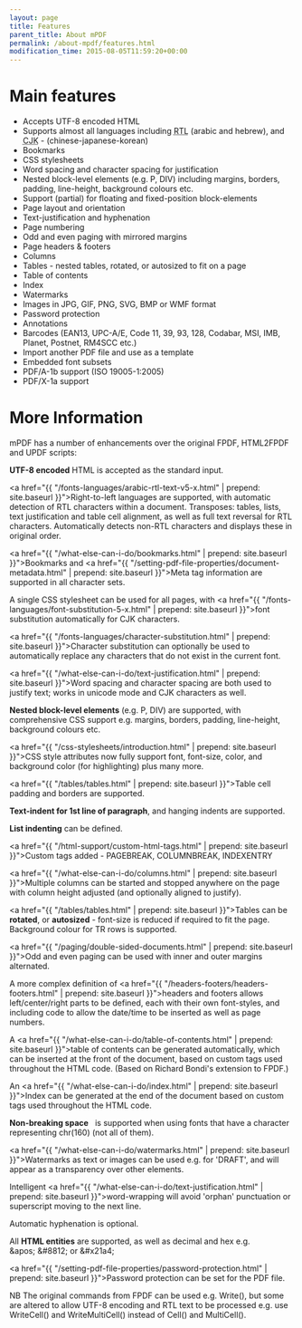 ```yaml
---
layout: page
title: Features
parent_title: About mPDF
permalink: /about-mpdf/features.html
modification_time: 2015-08-05T11:59:20+00:00
---
```


# Main features

<ul>
<li>Accepts UTF-8 encoded HTML</li>
<li>Supports almost all languages including <acronym title="Right-to-Left document, used for Hebrew and Arabic languages">RTL</acronym> (arabic and hebrew), and <acronym title="Chinese-Japanese-Korean languages">CJK</acronym> - (chinese-japanese-korean)</li>
<li>Bookmarks</li>
<li>CSS stylesheets</li>
<li>Word spacing and character spacing for justification</li>
<li>Nested block-level elements (e.g. P, DIV) including margins, borders, padding, line-height, background colours etc.</li>
<li>Support (partial)&nbsp;for floating and fixed-position block-elements</li>
<li>Page layout and orientation</li>
<li>Text-justification and hyphenation</li>
<li>Page numbering</li>
<li>Odd and even paging with mirrored margins</li>
<li>Page headers &amp; footers</li>
<li>Columns</li>
<li>Tables - nested tables, rotated, or autosized to fit on a page</li>
<li>Table of contents</li>
<li>Index</li>
<li>Watermarks</li>
<li>Images in JPG, GIF, PNG, SVG, BMP or WMF format</li>
<li>Password protection</li>
<li>Annotations</li>
<li>Barcodes (EAN13, UPC-A/E, Code 11, 39, 93, 128, Codabar, MSI, IMB, Planet, Postnet, RM4SCC etc.)</li>
<li>Import another PDF file and use as a template</li>
<li>Embedded font subsets</li>
<li>PDF/A-1b support (ISO 19005-1:2005)</li>
<li>PDF/X-1a support</li>
</ul>

# More Information

mPDF has a number of enhancements over the original FPDF, HTML2FPDF and UPDF scripts:

<b>UTF-8 encoded</b> HTML is accepted as the standard input.

<a href="{{ "/fonts-languages/arabic-rtl-text-v5-x.html" | prepend: site.baseurl }}">Right-to-left languages</a> are supported, with automatic detection of RTL characters within a document. Transposes: tables, lists, text justification and table cell alignment, as well as full text reversal for RTL characters. Automatically detects non-RTL characters and displays these in original order.

<a href="{{ "/what-else-can-i-do/bookmarks.html" | prepend: site.baseurl }}">Bookmarks</a> and <a href="{{ "/setting-pdf-file-properties/document-metadata.html" | prepend: site.baseurl }}">Meta tag information</a> are supported in all character sets.

A single CSS stylesheet can be used for all pages, with <a href="{{ "/fonts-languages/font-substitution-5-x.html" | prepend: site.baseurl }}">font substitution</a> automatically for CJK characters.

<a href="{{ "/fonts-languages/character-substitution.html" | prepend: site.baseurl }}">Character substitution</a> can optionally be used to automatically replace any characters that do not exist in the current font.

<a href="{{ "/what-else-can-i-do/text-justification.html" | prepend: site.baseurl }}">Word spacing and character spacing</a> are both used to justify text; works in unicode mode&nbsp;and CJK&nbsp;characters&nbsp;as well.

<b>Nested block-level elements</b> (e.g. P, DIV) are supported, with comprehensive CSS&nbsp;support e.g.&nbsp;margins, borders, padding, line-height, background colours etc.

<a href="{{ "/css-stylesheets/introduction.html" | prepend: site.baseurl }}">CSS style attributes</a> now fully support font, font-size, color, and background color (for highlighting) plus many more.

<a href="{{ "/tables/tables.html" | prepend: site.baseurl }}">Table</a> cell padding and borders are supported.

<b>Text-indent for 1st line of paragraph</b>, and hanging indents are supported.

<b>List indenting</b> can be defined.

<a href="{{ "/html-support/custom-html-tags.html" | prepend: site.baseurl }}">Custom tags</a> added&nbsp;- PAGEBREAK, COLUMNBREAK, INDEXENTRY

<a href="{{ "/what-else-can-i-do/columns.html" | prepend: site.baseurl }}">Multiple columns</a> can be started and stopped anywhere on the page with column height adjusted (and optionally aligned to justify).

<a href="{{ "/tables/tables.html" | prepend: site.baseurl }}">Tables</a> can be <b>rotated</b>,&nbsp;or <b>autosized</b> -&nbsp;font-size is reduced if required to fit the page. Background colour for TR rows is supported.

<a href="{{ "/paging/double-sided-documents.html" | prepend: site.baseurl }}">Odd and even paging</a> can be used with inner and outer margins alternated.

A more complex definition of <a href="{{ "/headers-footers/headers-footers.html" | prepend: site.baseurl }}">headers and footers</a> allows left/center/right parts to be defined, each with their own font-styles, and including code to allow the date/time to be inserted as well as page numbers.

A <a href="{{ "/what-else-can-i-do/table-of-contents.html" | prepend: site.baseurl }}">table of contents</a> can be generated automatically, which can be inserted at the front of the document, based on custom tags used throughout the HTML code. (Based on Richard Bondi's extension to FPDF.)

An <a href="{{ "/what-else-can-i-do/index.html" | prepend: site.baseurl }}">Index</a> can be generated at the end of the document based on custom tags used throughout the HTML code.

<b>Non-breaking space</b> &nbsp; is supported&nbsp;when using fonts that have a character representing chr(160) (not all of them).&nbsp;

<a href="{{ "/what-else-can-i-do/watermarks.html" | prepend: site.baseurl }}">Watermarks</a> as text or images can be used e.g. for 'DRAFT', and will appear as a transparency over other elements.

Intelligent <a href="{{ "/what-else-can-i-do/text-justification.html" | prepend: site.baseurl }}">word-wrapping</a> will avoid 'orphan' punctuation or superscript moving to the next line.

Automatic hyphenation is optional.

All <b>HTML entities</b> are supported, as well as decimal and hex e.g. &amp;apos;&nbsp;&amp;#8812; or &amp;#x21a4;

<a href="{{ "/setting-pdf-file-properties/password-protection.html" | prepend: site.baseurl }}">Password protection</a> can be set for the PDF file.

NB The original commands from FPDF can be used e.g. Write(), but some are altered to allow UTF-8 encoding and RTL text to be processed e.g. use WriteCell() and WriteMultiCell() instead of Cell() and MultiCell().

